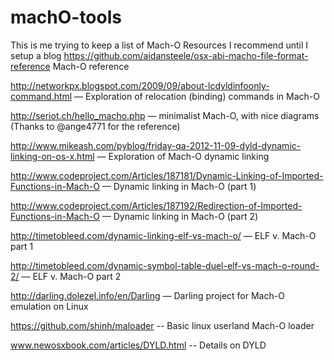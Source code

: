 machO-tools
===========


This is me trying to keep a list of Mach-O Resources I recommend until I setup a blog
https://github.com/aidansteele/osx-abi-macho-file-format-reference
 Mach-O reference

http://networkpx.blogspot.com/2009/09/about-lcdyldinfoonly-command.html — Exploration of relocation (binding) commands in Mach-O

http://seriot.ch/hello_macho.php — minimalist Mach-O, with nice diagrams (Thanks to @ange4771 for the reference)

http://www.mikeash.com/pyblog/friday-qa-2012-11-09-dyld-dynamic-linking-on-os-x.html — Exploration of Mach-O dynamic linking

http://www.codeproject.com/Articles/187181/Dynamic-Linking-of-Imported-Functions-in-Mach-O — Dynamic linking in Mach-O (part 1)

http://www.codeproject.com/Articles/187192/Redirection-of-Imported-Functions-in-Mach-O — Dynamic linking in Mach-O (part 2)

http://timetobleed.com/dynamic-linking-elf-vs-mach-o/ — ELF v. Mach-O part 1

http://timetobleed.com/dynamic-symbol-table-duel-elf-vs-mach-o-round-2/ — ELF v. Mach-O part 2

http://darling.dolezel.info/en/Darling — Darling project for Mach-O emulation on Linux

https://github.com/shinh/maloader -- Basic linux userland Mach-O loader

www.newosxbook.com/articles/DYLD.html -- Details on DYLD
